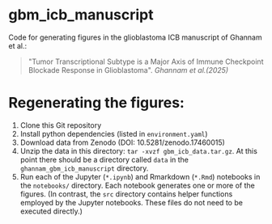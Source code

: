 # gbm\_icb\_manuscript

Code for generating figures in the glioblastoma ICB manuscript of Ghannam et al.:

> "Tumor Transcriptional Subtype is a Major Axis of Immune Checkpoint Blockade Response in Glioblastoma". _Ghannam et al.(2025)_ 


# Regenerating the figures:

1. Clone this Git repository
2. Install python dependencies (listed in `environment.yaml`)
3. Download data from Zenodo (DOI: 10.5281/zenodo.17460015)
4. Unzip the data in this directory: `tar -xvzf gbm_icb_data.tar.gz`. At this point there should be a directory called `data` in the `ghannam_gbm_icb_manuscript` directory.
5. Run each of the Jupyter (`*.ipynb`) and Rmarkdown (`*.Rmd`) notebooks in the `notebooks/` directory.
   Each notebook generates one or more of the figures.
   (In contrast, the `src` directory contains helper functions employed by the Jupyter notebooks.
   These files do not need to be executed directly.)
